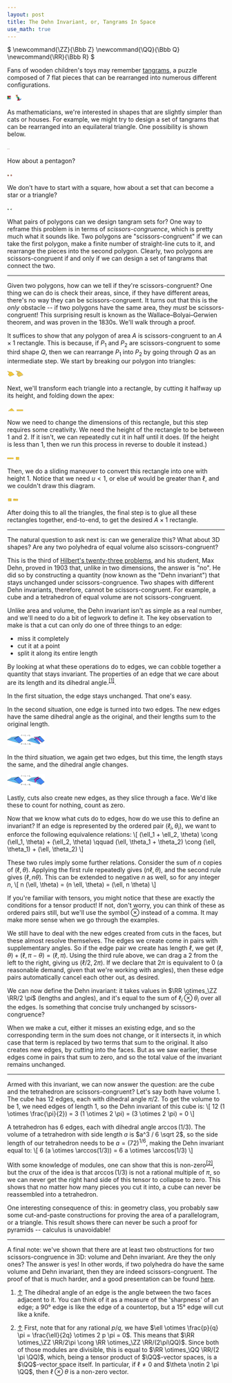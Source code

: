 ```yaml
---
layout: post
title: The Dehn Invariant, or, Tangrams In Space
use_math: true
---
```

<div class="mathdefs">
$
\newcommand{\ZZ}{\Bbb Z}
\newcommand{\QQ}{\Bbb Q}
\newcommand{\RR}{\Bbb R}
$
</div>

Fans of wooden children's toys may remember [tangrams](https://en.wikipedia.org/wiki/Tangram), a puzzle composed of 7 flat pieces that can be rearranged into numerous different configurations.

![Tangrams in square and cat configurations](/assets/dehn/tangrams.svg)

As mathematicians, we're interested in shapes that are slightly simpler than cats or houses. <!--more--> For example, we might try to design a set of tangrams that can be rearranged into an equilateral triangle. One possibility is shown below.

![Equidecomposition of square and triangle](/assets/dehn/square-to-triangle.svg)

How about a pentagon?

![Equidecomposition of square and pentagon](/assets/dehn/square-to-pentagon.svg)

We don't have to start with a square, how about a set that can become a star or a triangle?

![Equidecomposition of six-pointed star and triangle](/assets/dehn/star-to-triangle.svg)

What pairs of polygons can we design tangram sets for? One way to reframe this problem is in terms of _scissors-congruence_, which is pretty much what it sounds like. Two polygons are "scissors-congruent" if we can take the first polygon, make a finite number of straight-line cuts to it, and rearrange the pieces into the second polygon. Clearly, two polygons are scissors-congruent if and only if we can design a set of tangrams that connect the two.

---

Given two polygons, how can we tell if they're scissors-congruent? One thing we can do is check their areas, since, if they have different areas, there's no way they can be scissors-congruent. It turns out that this is the _only_ obstacle -- if two polygons have the same area, they _must_ be scissors-congruent! This surprising result is known as the Wallace–Bolyai–Gerwien theorem, and was proven in the 1830s. We'll walk through a proof.

It suffices to show that any polygon of area $A$ is scissors-congruent to an $A \times 1$ rectangle. This is because, if $P_1$ and $P_2$ are scissors-congruent to some third shape $Q$, then we can rearrange $P_1$ into $P_2$ by going through $Q$ as an intermediate step. We start by breaking our polygon into triangles:

![Triangulation of a polygon](/assets/dehn/wbg-1.svg)

Next, we'll transform each triangle into a rectangle, by cutting it halfway up its height, and folding down the apex:

![Cutting a triangle into a rectangle](/assets/dehn/wbg-2.svg)

Now we need to change the dimensions of this rectangle, but this step requires some creativity. We need the height of the rectangle to be between $1$ and $2$. If it isn't, we can repeatedly cut it in half until it does. (If the height is less than $1$, then we run this process in reverse to double it instead.)

![Repeatedly halving a rectangle](/assets/dehn/wbg-3.svg)

Then, we do a sliding maneuver to convert this rectangle into one with height $1$. Notice that we need $u < 1$, or else $u \ell$ would be greater than $\ell$, and we couldn't draw this diagram.

![Minor width adjustment of a rectangle](/assets/dehn/wbg-4.svg)

After doing this to all the triangles, the final step is to glue all these rectangles together, end-to-end, to get the desired $A \times 1$ rectangle.

---

The natural question to ask next is: can we generalize this? What about 3D shapes? Are any two polyhedra of equal volume also scissors-congruent?

This is the third of [Hilbert's twenty-three problems](https://en.wikipedia.org/wiki/Hilbert%27s_problems), and his student, Max Dehn, proved in 1903 that, unlike in two dimensions, the answer is "no". He did so by constructing a quantity (now known as the "Dehn invariant") that stays unchanged under scissors-congruence. Two shapes with different Dehn invariants, therefore, cannot be scissors-congruent. For example, a cube and a tetrahedron of equal volume are not scissors-congruent.

Unlike area and volume, the Dehn invariant isn't as simple as a real number, and we'll need to do a bit of legwork to define it. The key observation to make is that a cut can only do one of three things to an edge:
* miss it completely
* cut it at a point
* split it along its entire length

By looking at what these operations do to edges, we can cobble together a quantity that stays invariant. The properties of an edge that we care about are its length and its dihedral angle.<sup id="ref1">[[1]](#fn1)</sup>.

In the first situation, the edge stays unchanged. That one's easy.

In the second situation, one edge is turned into two edges. The new edges have the same dihedral angle as the original, and their lengths sum to the original length.

![Cutting an edge transversely](/assets/dehn/edge-cut-transverse.svg)

In the third situation, we again get two edges, but this time, the length stays the same, and the dihedral angle changes.

![Cutting an edge along its length](/assets/dehn/edge-cut-lengthwise.svg)

Lastly, cuts also create new edges, as they slice through a face. We'd like these to count for nothing, count as zero.

Now that we know what cuts do to edges, how do we use this to define an invariant? If an edge is represented by the ordered pair $(\ell_i, \theta_i)$, we want to enforce the following equivalence relations: 
\\[ (\ell_1 + \ell_2, \theta) \cong (\ell_1, \theta) + (\ell_2, \theta) \qquad (\ell, \theta_1 + \theta_2) \cong (\ell, \theta_1) + (\ell, \theta_2) \\]

These two rules imply some further relations. Consider the sum of $n$ copies of $(\ell, \theta)$. Applying the first rule repeatedly gives $(n \ell, \theta)$, and the second rule gives $(\ell, n \theta)$. This can be extended to negative $n$ as well, so for any integer $n$,
\\[ n (\ell, \theta) = (n \ell, \theta) = (\ell, n \theta) \\]

If you're familiar with tensors, you might notice that these are exactly the conditions for a tensor product! If not, don't worry, you can think of these as ordered pairs still, but we'll use the symbol $\otimes$ instead of a comma. It may make more sense when we go through the examples.

We still have to deal with the new edges created from cuts in the faces, but these almost resolve themselves. The edges we create come in pairs with supplementary angles. So if the edge pair we create has length $\ell$, we get $(\ell, \theta) + (\ell, \pi - \theta) = (\ell, \pi)$. Using the third rule above, we can drag a $2$ from the left to the right, giving us $(\ell/2, 2\pi)$. If we declare that $2\pi$ is equivalent to $0$ (a reasonable demand, given that we're working with angles), then these edge pairs automatically cancel each other out, as desired.

We can now define the Dehn invariant: it takes values in $\RR \otimes_\ZZ \RR/2 \pi$ (lengths and angles), and it's equal to the sum of $\ell_i \otimes \theta_i$ over all the edges. Is something that concise truly unchanged by scissors-congruence?

When we make a cut, either it misses an existing edge, and so the corresponding term in the sum does not change, or it intersects it, in which case that term is replaced by two terms that sum to the original. It also creates new edges, by cutting into the faces. But as we saw earlier, these edges come in pairs that sum to zero, and so the total value of the invariant remains unchanged.

---

Armed with this invariant, we can now answer the question: are the cube and the tetrahedron are scissors-congruent? Let's say both have volume 1. The cube has 12 edges, each with dihedral angle $\pi / 2$. To get the volume to be $1$, we need edges of length $1$, so the Dehn invariant of this cube is:
\\[ 12 (1 \otimes \frac{\pi}{2}) = 3 (1 \otimes 2 \pi) = (3 \otimes 2 \pi) = 0 \\]

A tetrahedron has 6 edges, each with dihedral angle $\arccos(1/3)$. The volume of a tetrahedron with side length $a$ is $a^3 / 6 \sqrt 2$, so the side length of our tetrahedron needs to be $a = (72)^{1/6}$, making the Dehn invariant equal to:
\\[ 6 (a \otimes \arccos(1/3)) = 6 a \otimes \arccos(1/3) \\]

With some knowledge of modules, one can show that this is non-zero<sup id="ref2">[[2]](#fn2)</sup>, but the crux of the idea is that $\arccos(1/3)$ is not a rational multiple of $\pi$, so we can never get the right hand side of this tensor to collapse to zero. This shows that no matter how many pieces you cut it into, a cube can never be reassembled into a tetrahedron.

One interesting consequence of this: in geometry class, you probably saw some cut-and-paste constructions for proving the area of a parallelogram, or a triangle. This result shows there can never be such a proof for pyramids -- calculus is unavoidable!

---

A final note: we've shown that there are at least two obstructions for two scissors-congruence in 3D: volume and Dehn invariant. Are they the only ones? The answer is yes! In other words, if two polyhedra do have the same volume and Dehn invariant, then they are indeed scissors-congruent. The proof of that is much harder, and a good presentation can be found [here](http://www.math.brown.edu/~res/MathNotes/jessen.pdf).

1. <a id="fn1" href="#ref1">&uarr;</a> The dihedral angle of an edge is the angle between the two faces adjacent to it. You can think of it as a measure of the 'sharpness' of an edge; a 90° edge is like the edge of a countertop, but a 15° edge will cut like a knife.

2. <a id="fn2" href="#ref2">&uarr;</a> First, note that for any rational $p/q$, we have $\ell \otimes \frac{p}{q} \pi = \frac{\ell}{2q} \otimes 2 p \pi = 0$. This means that $\RR \otimes_\ZZ \RR/2\pi \cong \RR \otimes_\ZZ \RR/(2\pi\QQ)$. Since both of those modules are divisible, this is equal to $\RR \otimes_\QQ \RR/(2 \pi \QQ)$, which, being a tensor product of $\QQ$-vector spaces, is a $\QQ$-vector space itself. In particular, if $\ell \ne 0$ and $\theta \notin 2 \pi \QQ$, then $\ell \otimes \theta$ is a non-zero vector.